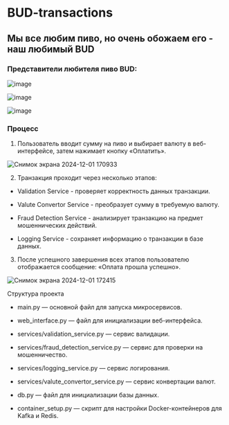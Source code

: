 # BUD-transactions


## Мы все любим пиво, но очень обожаем его - наш любимый BUD



### Представители любителя пиво BUD:

![image](https://github.com/user-attachments/assets/cc2b7cba-ac9d-4e9a-83a5-802585b61e12)

![image](https://github.com/user-attachments/assets/c7698257-2937-4c9e-9efd-1471e2647620)

![image](https://github.com/user-attachments/assets/b1248a54-c5b4-4f12-8edf-9c0dac23c07f)


### Процесс
1. Пользователь вводит сумму на пиво и выбирает валюту в веб-интерфейсе, затем нажимает кнопку «Оплатить».

![Снимок экрана 2024-12-01 170933](https://github.com/user-attachments/assets/094fbae7-dab4-49d3-b2cf-e441cdc47835)

2. Транзакция проходит через несколько этапов:

 - Validation Service - проверяет корректность данных транзакции.
  
 - Valute Convertor Service - преобразует сумму в требуемую валюту.
  
 - Fraud Detection Service - анализирует транзакцию на предмет мошеннических действий.
  
 - Logging Service - сохраняет информацию о транзакции в базе данных.

3. После успешного завершения всех этапов пользователю отображается сообщение: «Оплата прошла успешно».

![Снимок экрана 2024-12-01 172415](https://github.com/user-attachments/assets/50f5e38c-7eb2-45ca-992c-bcc087f42fd1)

Структура проекта

  - main.py — основной файл для запуска микросервисов.

  - web_interface.py — файл для инициализации веб-интерфейса.

  - services/validation_service.py — сервис валидации.

  - services/fraud_detection_service.py — сервис для проверки на мошенничество.

  - services/logging_service.py — сервис логирования.

  - services/valute_convertor_service.py — сервис конвертации валют.

  - db.py — файл для инициализации базы данных.
  
  - container_setup.py — скрипт для настройки Docker-контейнеров для Kafka и Redis.
